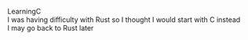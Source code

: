LearningC<br>
I was having difficulty with Rust so I thought I would start with C instead<br>
I may go back to Rust later<br>